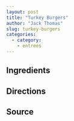```yaml
---
layout: post
title: "Turkey Burgers"
author: "Jack Thomas"
slug: turkey-burgers
categories:
  - category:
    - entrees
---
```


## Ingredients

## Directions

## Source
